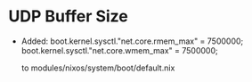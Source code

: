 # UDP Buffer Size

- Added:
  boot.kernel.sysctl."net.core.rmem_max" = 7500000;
  boot.kernel.sysctl."net.core.wmem_max" = 7500000;

  to modules/nixos/system/boot/default.nix
